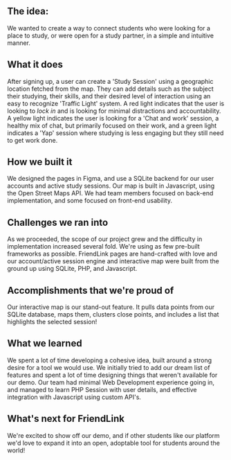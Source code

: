 ## The idea:
We wanted to create a way to connect students who were looking for a place to study, or were open for a study partner, in a simple and intuitive manner.

## What it does
After signing up, a user can create a 'Study Session' using a geographic location fetched from the map.  They can add details such as the subject their studying, their skills, and their desired level of interaction using an easy to recognize 'Traffic Light' system.  A red light indicates that the user is looking to _lock in_ and is looking for minimal distractions and accountability.  A yellow light indicates the user is looking for a 'Chat and work' session, a healthy mix of chat, but primarily focused on their work, and a green light indicates a 'Yap' session where studying is less engaging but they still need to get work done.

## How we built it
We designed the pages in Figma, and use a SQLite backend for our user accounts and active study sessions.  Our map is built in Javascript, using the Open Street Maps API. We had team members focused on back-end implementation, and some focused on front-end usability.

## Challenges we ran into
As we proceeded, the scope of our project grew and the difficulty in implementation increased several fold.  We're using as few pre-built frameworks as possible.  FriendLink pages are hand-crafted with love and our account/active session engine and interactive map were built from the ground up using SQLite, PHP, and Javascript.  

## Accomplishments that we're proud of
Our interactive map is our stand-out feature.  It pulls data points from our SQLite database, maps them, clusters close points, and includes a list that highlights the selected session!

## What we learned
We spent a lot of time developing a cohesive idea, built around a strong desire for a tool we would use.  We initially tried to add our dream list of features and spent a lot of time designing things that weren't available for our demo. Our team had minimal Web Development experience going in, and managed to learn PHP Session with user details, and effective integration with Javascript using custom API's.

## What's next for FriendLink
We're excited to show off our demo, and if other students like our platform we'd love to expand it into an open, adoptable tool for students around the world!
